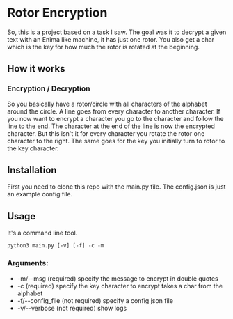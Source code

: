 # Rotor Encryption
So, this is a project based on a task I saw. The goal was it to decrypt a given text with an Enima like machine, it has just one rotor. You also get a char which is the key for how much the rotor is rotated at the beginning.

## How it works
### Encryption / Decryption
So you basically have a rotor/circle with all characters of the alphabet around the circle. A line goes from every character to another character. 
If you now want to encrypt a character you go to the character and follow the line to the end. The character at the end of the line is now the encrypted character.
But this isn't it for every character you rotate the rotor one character to the right. The same goes for the key you initially turn to rotor to the key character.

## Installation
First you need to clone this repo with the main.py file. The config.json is just an example config file.


## Usage
It's a command line tool.

`python3 main.py [-v] [-f] -c -m`

### Arguments:
- -m/--msg (required) specify the message to encrypt in double quotes
- -c (required) specify the key character to encrypt takes a char from the alphabet
- -f/--config_file (not required) specify a config.json file
- -v/--verbose (not required) show logs
